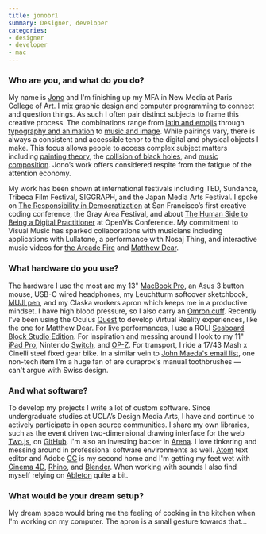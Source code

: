 ```yaml
---
title: jonobr1
summary: Designer, developer
categories:
- designer
- developer
- mac
---
```


### Who are you, and what do you do?

My name is [Jono](https://jonobr1.com/ "Jono's website.") and I'm finishing up my MFA in New Media at Paris College of Art. I mix graphic design and computer programming to connect and question things. As such I often pair distinct subjects to frame this creative process. The combinations range from [latin and emojis](https://lost-and-found.gifts/ "Jono's latin and emoji book project.") through [typography and animation](http://www.anitype.com/ "Jono's animated typography project.") to [music and image][patatap]. While pairings vary, there is always a consistent and accessible tenor to the digital and physical objects I make. This focus allows people to access complex subject matters including [painting theory](https://expressing-kandinsky.net/ "Jono's explorations of Kandinsky's artwork."), the [collision of black holes](https://works.jonobr1.com/LESI "Jono's black hole-inspired audio project."), and [music composition](https://works.jonobr1.com/Typatone "Jono's typing audio project."). Jono’s work offers considered respite from the fatigue of the attention economy.

My work has been shown at international festivals including TED, Sundance, Tribeca Film Festival, SIGGRAPH, and the Japan Media Arts Festival. I spoke on [The Responsibility in Democratization](https://www.youtube.com/watch?v=tzGtJnhOSFg "A YouTube video of Jono's talk at Gray Area Festival.") at San Francisco’s first creative coding conference, the Gray Area Festival, and about [The Human Side to Being a Digital Practitioner](https://www.youtube.com/watch?v=cOfEMWV_5Rc "A YouTube video of Jono's talk about OpenVis.") at OpenVis Conference. My commitment to Visual Music has sparked collaborations with musicians including applications with Lullatone, a performance with Nosaj Thing, and interactive music videos for [the Arcade Fire](https://www.justareflektor.com "The Arcade Fire's interactive music video for 'Just A Reflektor.'") and [Matthew Dear](https://www.with.in/watch/what-you-dont-know/ "An interactive music video for Matthew Dear's song 'What You Don't Know.'").

### What hardware do you use?

The hardware I use the most are my 13" [MacBook Pro][macbook-pro], an Asus 3 button mouse, USB-C wired headphones, my Leuchtturm softcover sketchbook, [MUJI pen][hexagonal-aluminum-ball-point-pen-0.7mm], and my Claska workers apron which keeps me in a productive mindset. I have high blood pressure, so I also carry an [Omron cuff][3-series-wrist]. Recently I've been using the Oculus [Quest][] to develop Virtual Reality experiences, like the one for Matthew Dear. For live performances, I use a ROLI [Seaboard Block Studio Edition][seaboard-block-studio-edition]. For inspiration and messing around I look to my 11" [iPad Pro][ipad-pro], Nintendo [Switch][switch.2], and [OP-Z][op-z]. For transport, I ride a 17/43 Mash x Cinelli steel fixed gear bike. In a similar vein to [John Maeda's email list](https://design.co/signup/ "John Maeda's CX newsletter."), one non-tech item I'm a huge fan of are curaprox's manual toothbrushes — can't argue with Swiss design.

### And what software?

To develop my projects I write a lot of custom software. Since undergraduate studies at UCLA’s Design Media Arts, I have and continue to actively participate in open source communities. I share my own libraries, such as the event driven two-dimensional drawing interface for the web [Two.js][], on [GitHub](https://github.com/jonobr1/ "Jono's GitHub account."). I'm also an investing backer in [Arena][are.na]. I love tinkering and messing around in professional software environments as well. [Atom][] text editor and Adobe [CC][creative-cloud] is my second home and I'm getting my feet wet with [Cinema 4D][cinema-4d], [Rhino][], and [Blender][]. When working with sounds I also find myself relying on [Ableton][live] quite a bit.

### What would be your dream setup?

My dream space would bring me the feeling of cooking in the kitchen when I'm working on my computer. The apron is a small gesture towards that...

[patatap]: https://works.jonobr1.com/Patatap "An animation and audio playground."
[macbook-pro]: https://www.apple.com/macbook-pro/ "A laptop."
[hexagonal-aluminum-ball-point-pen-0.7mm]: https://www.muji.us/store/hexagonal-aluminum-ball-point-pen-0-7mm4548718616022.html "A ball point pen."
[3-series-wrist]: https://omronhealthcare.com/products/3-series-wrist-blood-pressure-monitor-bp6100/ "A blood pressure monitor."
[quest]: https://www.oculus.com/quest/ "An all-in-one VR headset."
[seaboard-block-studio-edition]: https://roli.com/products/blocks/seaboard-block-studio-edition "A musical keyboard."
[ipad-pro]: https://en.wikipedia.org/wiki/IPad_Pro "An iOS tablet."
[switch.2]: https://www.nintendo.com/switch/ "A gaming console."
[op-z]: https://www.teenageengineering.com/products/op-z "A 16 track synth."
[two.js]: https://two.js.org/ "A 2D drawing and animation framework for JavaScript."
[are.na]: https://www.are.na/ "A service for collecting ideas."
[atom]: https://atom.io/ "A text editor based on web technology."
[creative-cloud]: https://www.adobe.com/creativecloud.html "A subscription service for Adobe's creative suite."
[cinema-4d]: https://www.maxon.net/en/products/cinema-4d-prime/who-should-use-it.html "3D rendering software."
[rhino]: https://www.rhino3d.com/ "3D modelling software."
[blender]: https://www.blender.org/ "A free, open-source 3D renderer."
[live]: https://www.ableton.com/en/live/ "Musical creation software."
